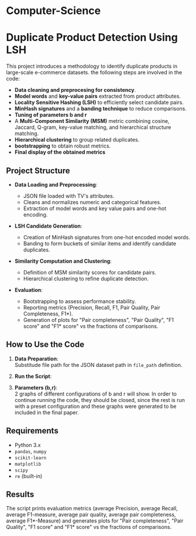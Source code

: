# Computer-Science
# Duplicate Product Detection Using LSH

This project introduces a methodology to identify duplicate products in large-scale e-commerce datasets.
the following steps are involved in the code:
- **Data cleaning and preprocesing for consistency**.
- **Model words** and **key-value pairs** extracted from product attributes.
- **Locality Sensitive Hashing (LSH)** to efficiently select candidate pairs.
- **MinHash signatures** and a **banding technique** to reduce comparisons.
- **Tuning of parameters b and r**
- A **Multi-Component Similarity (MSM)** metric combining cosine, Jaccard, Q-gram, key-value matching, and hierarchical structure matching.
- **Hierarchical clustering** to group related duplicates.
- **bootstrapping** to obtain robust metrics.
- **Final display of the obtained metrics**

## Project Structure

- **Data Loading and Preprocessing**: 
  - JSON file loaded with TV's attributes.
  - Cleans and normalizes numeric and categorical features.
  - Extraction of model words and key value pairs and one-hot encoding.

- **LSH Candidate Generation**:
  - Creation of MinHash signatures from one-hot encoded model words.
  - Banding to form buckets of similar items and identify candidate duplicates.

- **Similarity Computation and Clustering**:
  - Definition of MSM similarity scores for candidate pairs.
  - Hierarchical clustering to refine duplicate detection.

- **Evaluation**:
  - Bootstrapping to assess performance stability.
  - Reporting metrics (Precision, Recall, F1, Pair Quality, Pair Completeness, F1*).
  - Generation of plots for "Pair completeness", "Pair Quality", "F1 score" and "F1* score" vs the fractions of comparisons. 

## How to Use the Code

1. **Data Preparation**:  
   Substitude file path for the JSON dataset path in `file_path` definition.

2. **Run the Script**:  
 
3. **Parameters (b,r)**:  
2 graphs of different configurations of b and r will show. In order to continue running the code, they should be closed, since the rest is run with a preset configuration and these graphs were generated to be included in the final paper.

## Requirements

- Python 3.x
- `pandas`, `numpy`
- `scikit-learn`
- `matplotlib`
- `scipy`
- `re` (built-in)

## Results

The script prints evaluation metrics (average Precision, average Recall, average F1-measure, average pair quality, average pair completeness, average F1*-Measure) and generates plots for "Pair completeness", "Pair Quality", "F1 score" and "F1* score" vs the fractions of comparisons. 





